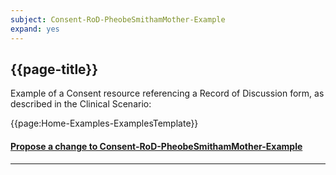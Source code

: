```yaml
---
subject: Consent-RoD-PheobeSmithamMother-Example
expand: yes
---
```



## {{page-title}}

Example of a Consent resource referencing a Record of Discussion form,  as described in the Clinical Scenario:

{{page:Home-Examples-ExamplesTemplate}}



<div id="Feedback" class="tabcontent">
<h4><a href='https://simplifier.net/NHS-Digital-FHIR-Genomics-Implementation-Guide/Consent-RoD-PheobeSmithamMother-Example/~issues?level=File' target="_blank">Propose a change to Consent-RoD-PheobeSmithamMother-Example</a></h4>
</div>

---